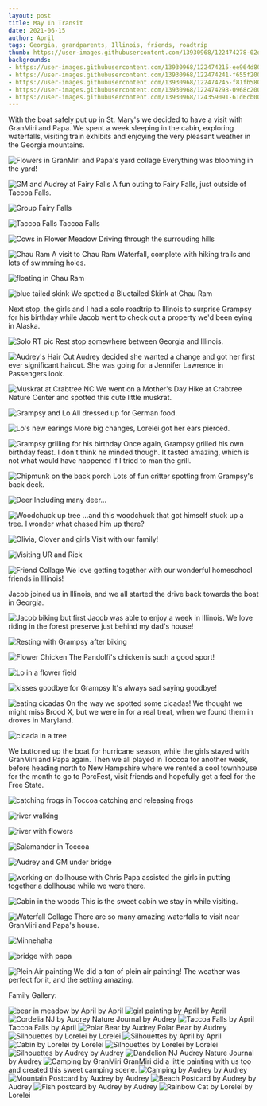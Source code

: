 ```yaml
---
layout: post
title: May In Transit
date: 2021-06-15
author: April
tags: Georgia, grandparents, Illinois, friends, roadtrip 
thumb: https://user-images.githubusercontent.com/13930968/122474278-02da4a80-cf91-11eb-855a-daadb10ddf26.jpg
backgrounds: 
- https://user-images.githubusercontent.com/13930968/122474215-ee964d80-cf90-11eb-9456-f97fe8c15b60.jpg
- https://user-images.githubusercontent.com/13930968/122474241-f655f200-cf90-11eb-85b4-41f202eb2d09.jpg
- https://user-images.githubusercontent.com/13930968/122474245-f81fb580-cf90-11eb-84e6-5b3751de2685.jpg
- https://user-images.githubusercontent.com/13930968/122474298-0968c200-cf91-11eb-8189-3c69e157a8d7.jpg
- https://user-images.githubusercontent.com/13930968/124359091-61d6cb00-dbf1-11eb-9483-ebff56e97c7a.jpg
---
```


With the boat safely put up in St. Mary's we decided to have a visit with GranMiri and Papa. We spent a week sleeping in the cabin, exploring waterfalls, visiting train exhibits and enjoying the very pleasant weather in the Georgia mountains. 

![Flowers in GranMiri and Papa's yard collage](https://user-images.githubusercontent.com/13930968/122474209-eb02c680-cf90-11eb-8af9-7e1c2a7a9094.jpg)
Everything was blooming in the yard! 

![GM and Audrey at Fairy Falls](https://user-images.githubusercontent.com/13930968/122474215-ee964d80-cf90-11eb-9456-f97fe8c15b60.jpg)
A fun outing to Fairy Falls, just outside of Taccoa Falls. 

![Group Fairy Falls](https://user-images.githubusercontent.com/13930968/122474221-efc77a80-cf90-11eb-8381-e64f1248766e.jpg)

![Taccoa Falls](https://user-images.githubusercontent.com/13930968/122474228-f1913e00-cf90-11eb-999b-41f064a37bc5.jpg)
Taccoa Falls

![Cows in Flower Meadow](https://user-images.githubusercontent.com/13930968/122474232-f35b0180-cf90-11eb-9f64-4fedd7cb8c0d.jpg)
Driving through the surrouding hills

![Chau Ram](https://user-images.githubusercontent.com/13930968/122474237-f3f39800-cf90-11eb-888f-5877b60455be.jpg)
A visit to Chau Ram Waterfall, complete with hiking trails and lots of swimming holes. 

![floating in Chau Ram](https://user-images.githubusercontent.com/13930968/122474241-f655f200-cf90-11eb-85b4-41f202eb2d09.jpg)

![blue tailed skink](https://user-images.githubusercontent.com/13930968/122474243-f7871f00-cf90-11eb-9514-0eec6c2f9d35.jpg)
We spotted a Bluetailed Skink at Chau Ram

Next stop, the girls and I had a solo roadtrip to Illinois to surprise Grampsy for his birthday while Jacob went to check out a property we'd been eying in Alaska. 

![Solo RT pic](https://user-images.githubusercontent.com/13930968/122474245-f81fb580-cf90-11eb-84e6-5b3751de2685.jpg)
Rest stop somewhere between Georgia and Illinois. 

![Audrey's Hair Cut](https://user-images.githubusercontent.com/13930968/124359155-bc702700-dbf1-11eb-8e10-a622095abd7a.jpg)
Audrey decided she wanted a change and got her first ever significant haircut. She was going for a Jennifer Lawrence in Passengers look. 

![Muskrat at Crabtree NC](https://user-images.githubusercontent.com/13930968/122474251-f9e97900-cf90-11eb-93d9-9fd0110b7826.jpg)
We went on a Mother's Day Hike at Crabtree Nature Center and spotted this cute little muskrat. 

![Grampsy and Lo](https://user-images.githubusercontent.com/13930968/122474252-fa820f80-cf90-11eb-81e2-cabefb80b137.jpg)
All dressed up for German food.

![Lo's new earings](https://user-images.githubusercontent.com/13930968/122474256-fb1aa600-cf90-11eb-9648-0d82199176dd.jpg)
More big changes, Lorelei got her ears pierced. 

![Grampsy grilling for his birthday](https://user-images.githubusercontent.com/13930968/122474260-fbb33c80-cf90-11eb-8379-4185c0ab6668.jpg)
Once again, Grampsy grilled his own birthday feast. I don't think he minded though.  It tasted amazing, which is not what would have happened if I tried to man the grill. 

![Chipmunk on the back porch](https://user-images.githubusercontent.com/13930968/122474262-fce46980-cf90-11eb-92b7-121d79057886.jpg)
Lots of fun critter spotting from Grampsy's back deck. 

![Deer](https://user-images.githubusercontent.com/13930968/122474280-0372e100-cf91-11eb-83f5-5f8a31f497e7.jpg)
Including many deer...

![Woodchuck up tree](https://user-images.githubusercontent.com/13930968/122474289-07066800-cf91-11eb-9b96-595d50d1a510.jpg)
...and this woodchuck that got himself stuck up a tree. I wonder what chased him up there?

![Olivia, Clover and girls](https://user-images.githubusercontent.com/13930968/122474264-fd7d0000-cf90-11eb-82f8-81b43f767da9.jpg)
Visit with our family! 

![Visiting UR and Rick](https://user-images.githubusercontent.com/13930968/122474266-feae2d00-cf90-11eb-8260-cb655ab1ff1f.jpg)

![Friend Collage](https://user-images.githubusercontent.com/13930968/124359091-61d6cb00-dbf1-11eb-9483-ebff56e97c7a.jpg)
We love getting together with our wonderful homeschool friends in Illinois! 

Jacob joined us in Illinois, and we all started the drive back towards the boat in Georgia. 

![Jacob biking](https://user-images.githubusercontent.com/13930968/122474269-ffdf5a00-cf90-11eb-91ee-743667c14bb2.jpg)
but first Jacob was able to enjoy a week in Illinois. We love riding in the forest preserve just behind my dad's house! 

![Resting with Grampsy after biking](https://user-images.githubusercontent.com/13930968/122474274-01108700-cf91-11eb-9845-154076b05a41.jpg)

![Flower Chicken](https://user-images.githubusercontent.com/13930968/122474278-02da4a80-cf91-11eb-855a-daadb10ddf26.jpg)
The Pandolfi's chicken is such a good sport! 

![Lo in a flower field](https://user-images.githubusercontent.com/13930968/122474293-079efe80-cf91-11eb-8efe-c752c42f6436.jpg)

![kisses goodbye for Grampsy](https://user-images.githubusercontent.com/13930968/122474298-0968c200-cf91-11eb-8189-3c69e157a8d7.jpg)
It's always sad saying goodbye! 

![eating cicadas](https://user-images.githubusercontent.com/13930968/122474300-0a015880-cf91-11eb-94d8-82b2bebb7bb8.jpg)
On the way we spotted some cicadas! We thought we might miss Brood X, but we were in for a real treat, when we found them in droves in Maryland. 

![cicada in a tree](https://user-images.githubusercontent.com/13930968/122474303-0a99ef00-cf91-11eb-8d6b-2a084f59798a.jpg)

We buttoned up the boat for hurricane season, while the girls stayed with GranMiri and Papa again. Then we all played in Toccoa for another week, before heading north to New Hampshire where we rented a cool townhouse for the month to go to PorcFest, visit friends and hopefully get a feel for the Free State.

![catching frogs in Toccoa](https://user-images.githubusercontent.com/13930968/122474305-0a99ef00-cf91-11eb-9ef3-503b5e04041a.jpg)
catching and releasing frogs

![river walking](https://user-images.githubusercontent.com/13930968/122474311-0bcb1c00-cf91-11eb-881a-405ebbac423d.jpg)

![river with flowers](https://user-images.githubusercontent.com/13930968/122474321-0e2d7600-cf91-11eb-8406-8a4cc3b4f1c7.jpg)

![Salamander in Toccoa](https://user-images.githubusercontent.com/13930968/122474327-0ff73980-cf91-11eb-99f7-744116426fcd.jpg)

![Audrey and GM under bridge](https://user-images.githubusercontent.com/13930968/122474330-108fd000-cf91-11eb-846d-3a163cbb0249.jpg)

![working on dollhouse with Chris](https://user-images.githubusercontent.com/13930968/122474333-11286680-cf91-11eb-819f-f26d626fb1e5.jpg)
Papa assisted the girls in putting together a dollhouse while we were there. 

![Cabin in the woods](https://user-images.githubusercontent.com/13930968/122474337-11c0fd00-cf91-11eb-9d6f-31688096e5e0.jpg)
This is the sweet cabin we stay in while visiting. 

![Waterfall Collage](https://user-images.githubusercontent.com/13930968/122474341-138ac080-cf91-11eb-88f2-541bfc0f883e.jpg)
There are so many amazing waterfalls to visit near GranMiri and Papa's house. 

![Minnehaha](https://user-images.githubusercontent.com/13930968/122474344-14235700-cf91-11eb-8f75-430dc36c40f5.jpg)

![bridge with papa](https://user-images.githubusercontent.com/13930968/122474350-1685b100-cf91-11eb-8b30-7c3112f946a3.jpg)

![Plein Air painting](https://user-images.githubusercontent.com/13930968/122474356-17b6de00-cf91-11eb-9b2f-7985a5e402ad.jpg)
We did a ton of plein air painting! The weather was perfect for it, and the setting amazing. 

 

Family Gallery:

![bear in meadow by April](https://user-images.githubusercontent.com/13930968/122474740-a166ab80-cf91-11eb-9b61-12919b6b82b2.jpg)
by April
![girl painting by April](https://user-images.githubusercontent.com/13930968/122474752-a4619c00-cf91-11eb-8938-af9883072ad1.jpg)
by April
![Cordelia NJ by Audrey](https://user-images.githubusercontent.com/13930968/122474756-a62b5f80-cf91-11eb-9f50-2d3636c292ea.jpg)
Nature Journal by Audrey
![Taccoa Falls by April](https://user-images.githubusercontent.com/13930968/122474758-a6c3f600-cf91-11eb-91ee-8261567a37ff.jpg)
Taccoa Falls by April
![Polar Bear by Audrey](https://user-images.githubusercontent.com/13930968/122474761-a7f52300-cf91-11eb-8ea5-ec0a57975406.jpg)
Polar Bear by Audrey
![Silhouettes by Lorelei](https://user-images.githubusercontent.com/13930968/122474762-a88db980-cf91-11eb-9eea-f3f6bf9d97fa.jpg)
by Lorelei
![Silhouettes by April](https://user-images.githubusercontent.com/13930968/122474764-a9265000-cf91-11eb-8473-31d6f88a2447.jpg)
by April
![Cabin by Lorelei](https://user-images.githubusercontent.com/13930968/122474767-a9bee680-cf91-11eb-9fc7-d4c5d284baf3.jpg)
by Lorelei
![Silhouettes by Lorelei](https://user-images.githubusercontent.com/13930968/122474768-aa577d00-cf91-11eb-82b0-8856da27f71e.jpg)
by Lorelei
![Silhouettes by Audrey](https://user-images.githubusercontent.com/13930968/122474770-aaf01380-cf91-11eb-8e19-f7be83307e7c.jpg)
by Audrey
![Dandelion NJ Audrey](https://user-images.githubusercontent.com/13930968/122474772-ac214080-cf91-11eb-8943-0fd2f4ccaf25.jpg)
Nature Journal by Audrey
![Camping by GranMiri](https://user-images.githubusercontent.com/13930968/122474775-ad526d80-cf91-11eb-87f6-c2bdad78b6c5.jpg)
GranMiri did a little painting with us too and created this sweet camping scene. 
![Camping by Audrey](https://user-images.githubusercontent.com/13930968/122474776-adeb0400-cf91-11eb-881b-463dbff9c223.jpg)
by Audrey
![Mountain Postcard by Audrey](https://user-images.githubusercontent.com/13930968/122474779-ae839a80-cf91-11eb-8490-699f676e67c3.jpg)
by Audrey
![Beach Postcard by Audrey](https://user-images.githubusercontent.com/13930968/122474782-af1c3100-cf91-11eb-87bb-12efd56f4385.jpg)
by Audrey
![Fish postcard by Audrey](https://user-images.githubusercontent.com/13930968/122474784-afb4c780-cf91-11eb-81d0-c1f43d0e3c25.jpg)
by Audrey
![Rainbow Cat by Lorelei](https://user-images.githubusercontent.com/13930968/122474789-b04d5e00-cf91-11eb-81a4-52db97b971f4.jpg)
by Lorelei
